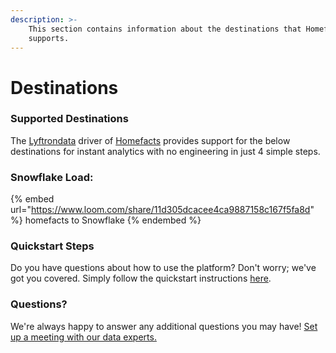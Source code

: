 ```yaml
---
description: >-
    This section contains information about the destinations that Homefacts
    supports.
---
```


# Destinations

### Supported Destinations

The [Lyftrondata](https://www.lyftrondata.com/) driver of [Homefacts](https://www.lyftrondata.com/integration/homefacts/) provides support for the below destinations for instant analytics with no engineering in just 4 simple steps.

### Snowflake Load:

{% embed url="https://www.loom.com/share/11d305dcacee4ca9887158c167f5fa8d" %}
homefacts to Snowflake
{% endembed %}

### Quickstart Steps

Do you have questions about how to use the platform? Don't worry; we've got you covered. Simply follow the quickstart instructions [here](../../../quickstart-steps.md).

### Questions? <a href="#questions" id="questions"></a>

We're always happy to answer any additional questions you may have! [Set up a meeting with our data experts.](https://www.lyftrondata.com/book-a-meeting/)
